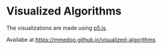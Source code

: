 # Visualized Algorithms

The visualizations are made using [p5.js](https://p5js.org).

Availabe at https://mmedoo.github.io/visualized-algorithms
